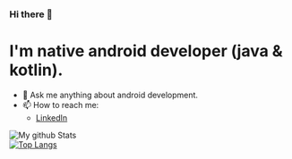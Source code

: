 ### Hi there 👋

# I'm native android developer (java & kotlin).

- 💬 Ask me anything about android development.
- 📫 How to reach me:   
  - [LinkedIn](www.linkedin.com/in/mohamed-ebrahaim)  

![My github Stats](https://github-readme-stats.vercel.app/api?username=mohamedebrahem13&count_private=true&show_icons=true&theme=onedark)   
[![Top Langs](https://github-readme-stats.vercel.app/api/top-langs/?username=mohamedebrahem13&count_private=true&layout=compact&theme=onedark)](https://github.com/anuraghazra/github-readme-stats)
